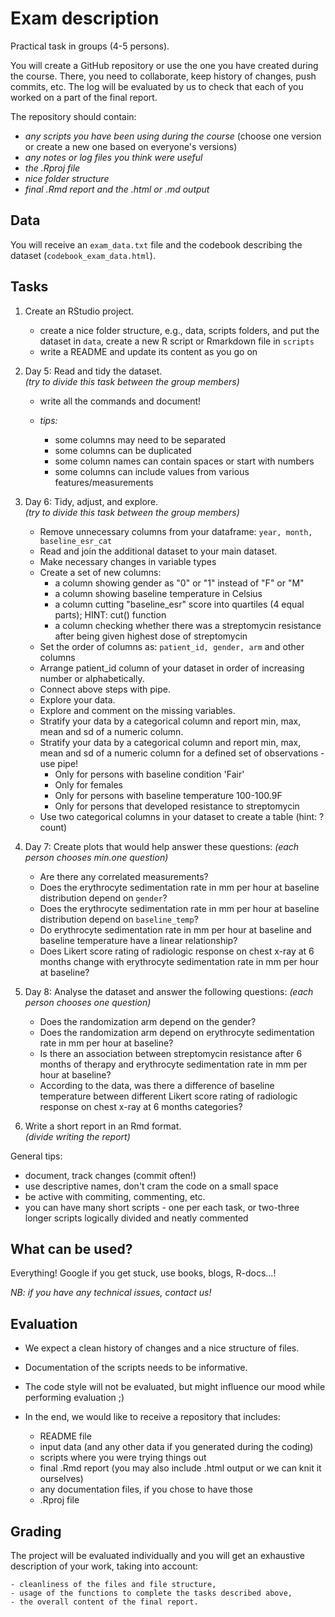 # Exam description

Practical task in groups (4-5 persons). 

You will create a GitHub repository or use the one you have created during the
course. There, you need to collaborate, keep history of changes, push commits,
etc. The log will be evaluated by us to check that each of you worked on a part
of the final report.

The repository should contain:

- _any scripts you have been using during the course_ (choose one version or
create a new one based on everyone's versions)
- _any notes or log files you think were useful_
- _the .Rproj file_
- _nice folder structure_
- _final .Rmd report and the .html or .md output_

## Data

You will receive an `exam_data.txt` file and the codebook describing the dataset
(`codebook_exam_data.html`).

## Tasks

1. Create an RStudio project.

    - create a nice folder structure, e.g., data, scripts folders, and put the
    dataset in `data`, create a new R script or Rmarkdown file in `scripts`
    - write a README and update its content as you go on

2. Day 5: Read and tidy the dataset.    
_(try to divide this task between the group members)_

    - write all the commands and document!
    - _tips:_
    
        - some columns may need to be separated
        - some columns can be duplicated
        - some column names can contain spaces or start with numbers
        - some columns can include values from various features/measurements

3. Day 6: Tidy, adjust, and explore.    
_(try to divide this task between the group members)_

    - Remove unnecessary columns from your dataframe: `year, month, baseline_esr_cat`
    - Read and join the additional dataset to your main dataset.
    - Make necessary changes in variable types
    - Create a set of new columns:
        - a column showing gender as "0" or "1" instead of "F" or "M"
        - a column showing baseline temperature in Celsius
        - a column cutting "baseline_esr" score into quartiles (4 equal parts); HINT: cut() function
        - a column checking whether there was a streptomycin resistance after being given highest dose of streptomycin
    - Set the order of columns as: `patient_id, gender, arm` and other columns
    - Arrange patient_id column of your dataset in order of increasing number or alphabetically.
    - Connect above steps with pipe.
    - Explore your data.
    - Explore and comment on the missing variables.
    - Stratify your data by a categorical column and report min, max, mean and sd of a numeric column.
    - Stratify your data by a categorical column and report min, max, mean and sd of a numeric column for a defined set of observations - use pipe!
        - Only for persons with baseline condition 'Fair'
        - Only for females
        - Only for persons with baseline temperature 100-100.9F
        - Only for persons that developed resistance to streptomycin
    - Use two categorical columns in your dataset to create a table (hint: ?count)

4. Day 7: Create plots that would help answer these questions:
_(each person chooses min.one question)_

    - Are there any correlated measurements?
    - Does the erythrocyte sedimentation rate in mm per hour at baseline distribution depend on `gender`?
    - Does the erythrocyte sedimentation rate in mm per hour at baseline distribution depend on `baseline_temp`?
    - Do erythrocyte sedimentation rate in mm per hour at baseline and baseline temperature have a linear relationship?
    - Does Likert score rating of radiologic response on chest x-ray at 6 months change with erythrocyte sedimentation rate in mm per hour at baseline?

4. Day 8: Analyse the dataset and answer the following questions:
_(each person chooses one question)_

    - Does the randomization arm depend on the gender?
    - Does the randomization arm depend on erythrocyte sedimentation rate in mm per hour at baseline?
    - Is there an association between streptomycin resistance after 6 months of therapy and erythrocyte sedimentation rate in mm per hour at baseline? 
    - According to the data, was there a difference of baseline temperature between different Likert score rating of radiologic response on chest x-ray at 6 months categories? 

5. Write a short report in an Rmd format.    
_(divide writing the report)_

General tips:

- document, track changes (commit often!)
- use descriptive names, don't cram the code on a small space
- be active with commiting, commenting, etc.
- you can have many short scripts - one per each task, or two-three longer 
scripts logically divided and neatly commented

## What can be used?

Everything! Google if you get stuck, use books, blogs, R-docs...!

_NB: if you have any technical issues, contact us!_

## Evaluation

- We expect a clean history of changes and a nice structure of files.
- Documentation of the scripts needs to be informative.
- The code style will not be evaluated, but might influence our mood while
performing evaluation ;)
- In the end, we would like to receive a repository that includes:

    - README file
    - input data (and any other data if you generated during the coding)
    - scripts where you were trying things out
    - final .Rmd report (you may also include .html output or we can knit it ourselves)
    - any documentation files, if you chose to have those
    - .Rproj file

## Grading

The project will be evaluated individually and you will get
an exhaustive description of your work, taking into account:

    - cleanliness of the files and file structure,
    - usage of the functions to complete the tasks described above,
    - the overall content of the final report.


